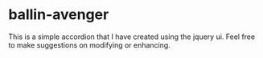 ballin-avenger
==============
This is a simple accordion that I have created using the jquery ui. Feel free to make suggestions on modifying or enhancing.
